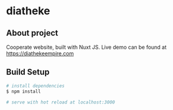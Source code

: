 # diatheke

## About project

Cooperate website, built with Nuxt JS. Live demo can be found at https://diathekeempire.com

## Build Setup

```bash
# install dependencies
$ npm install

# serve with hot reload at localhost:3000
